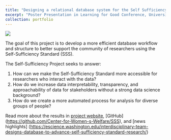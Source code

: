 ```yaml
---
title: "Designing a relational database system for the Self Sufficiency Standard: Representing the cost of living"
excerpt: "Poster Presentation in Learning for Good Conference, University of Washington, September 2022. 1<br/><img src=/images/Poster.png>"
collection: portfolio
---
```

<img src="{{ site.url }}{{ site.baseurl }}/images/Poster.jpg"> 

The goal of this project is to develop a more efficient database workflow and structure to better support the community of researchers using the Self-Sufficiency Standard (SSS).

The Self-Sufficiency Project seeks to answer:

1. How can we make the Self-Sufficiency Standard more accessible for researchers who interact with the data?
2. How do we increase data interpretability, transparency, and approachability of data for stakeholders without a strong data science background?
3. How do we create a more automated process for analysis for diverse groups of people?

Read more about the results in [project website](https://uwescience.github.io/DSSG2022-Self-Sufficiency/), [GitHub] (https://github.com/Center-for-Women-s-Welfare/SSS), and [news highlights] (https://escience.washington.edu/interdisciplinary-team-designs-database-to-advance-self-sufficiency-standard-research/)